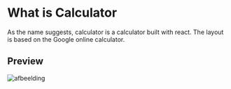 # What is Calculator
As the name suggests, calculator is a calculator built with react. The layout is based on the Google online calculator.

## Preview 
![afbeelding](https://user-images.githubusercontent.com/78146502/209433002-f87ae8d0-ecb7-457d-ae7e-c758c25db853.png)
